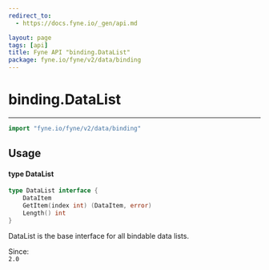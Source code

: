 ```yaml
---
redirect_to:
  - https://docs.fyne.io/_gen/api.md

layout: page
tags: [api]
title: Fyne API "binding.DataList"
package: fyne.io/fyne/v2/data/binding
---
```

# binding.DataList
---
```go
import "fyne.io/fyne/v2/data/binding"
```

## Usage

#### type DataList

```go
type DataList interface {
	DataItem
	GetItem(index int) (DataItem, error)
	Length() int
}
```

DataList is the base interface for all bindable data lists.


<div class="since">Since: <code>
2.0</code></div>
